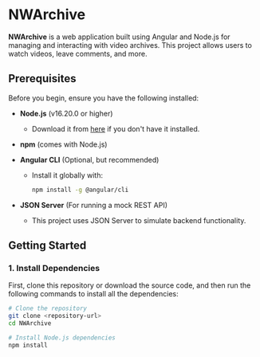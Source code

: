 # NWArchive

**NWArchive** is a web application built using Angular and Node.js for managing and interacting with video archives. This project allows users to watch videos, leave comments, and more.

## Prerequisites

Before you begin, ensure you have the following installed:

- **Node.js** (v16.20.0 or higher)
  - Download it from [here](https://nodejs.org/en/download/) if you don't have it installed.
  
- **npm** (comes with Node.js)

- **Angular CLI** (Optional, but recommended)
  - Install it globally with:  
    ```bash
    npm install -g @angular/cli
    ```

- **JSON Server** (For running a mock REST API)
  - This project uses JSON Server to simulate backend functionality.

## Getting Started

### 1. Install Dependencies

First, clone this repository or download the source code, and then run the following commands to install all the dependencies:

```bash
# Clone the repository
git clone <repository-url>
cd NWArchive

# Install Node.js dependencies
npm install
